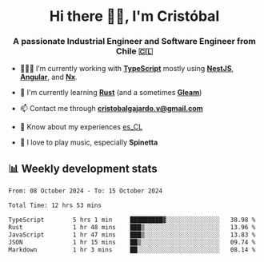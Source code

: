 <h1 align="center">Hi there ✌🏻, I'm Cristóbal</h1>
<h3 align="center">A passionate Industrial Engineer and Software Engineer from Chile 🇨🇱</h3>

- 🧑🏻‍💻 I’m currently working with **[TypeScript](https://www.typescriptlang.org)** mostly using **[NestJS](https://nestjs.com)**, **[Angular](https://angular.io)**, and **[Nx](https://nx.dev)**.

- 🌱 I'm currently learning **[Rust](https://www.rust-lang.org)** (and a sometimes **[Gleam](https://gleam.run/)**)

- 📫 Contact me through **cristobalgajardo.v@gmail.com**

- 📄 Know about my experiences [es_CL](https://bit.ly/cv-cristobal-gajardo)

- 🎸 I love to play music, especially **Spinetta**

## 📊 Weekly development stats

<!--START_SECTION:waka-->

```txt
From: 08 October 2024 - To: 15 October 2024

Total Time: 12 hrs 53 mins

TypeScript        5 hrs 1 min     █████████▓░░░░░░░░░░░░░░░   38.98 %
Rust              1 hr 48 mins    ███▒░░░░░░░░░░░░░░░░░░░░░   13.96 %
JavaScript        1 hr 47 mins    ███▒░░░░░░░░░░░░░░░░░░░░░   13.83 %
JSON              1 hr 15 mins    ██▒░░░░░░░░░░░░░░░░░░░░░░   09.74 %
Markdown          1 hr 3 mins     ██░░░░░░░░░░░░░░░░░░░░░░░   08.14 %
```

<!--END_SECTION:waka-->
